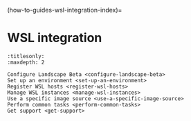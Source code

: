 (how-to-guides-wsl-integration-index)=
# WSL integration

```{toctree}
:titlesonly:
:maxdepth: 2

Configure Landscape Beta <configure-landscape-beta>
Set up an environment <set-up-an-environment>
Register WSL hosts <register-wsl-hosts>
Manage WSL instances <manage-wsl-instances>
Use a specific image source <use-a-specific-image-source>
Perform common tasks <perform-common-tasks>
Get support <get-support>
